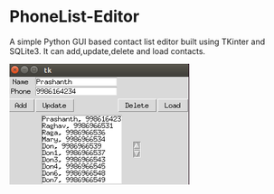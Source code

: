 # PhoneList-Editor
A simple Python GUI based contact list editor built using TKinter and SQLite3. It can add,update,delete and load contacts. 

![alt text](https://github.com/thecodearrow/PhoneList-Editor/blob/master/snap.png)
